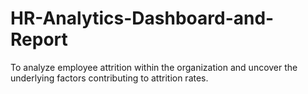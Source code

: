# HR-Analytics-Dashboard-and-Report
To analyze employee attrition within the organization and uncover the underlying factors contributing to attrition rates.
